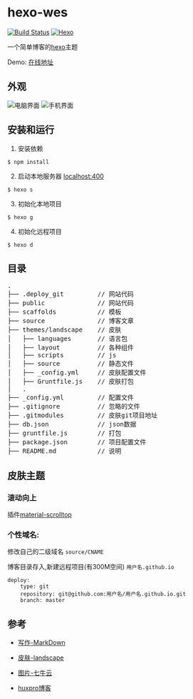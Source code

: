 # hexo-wes
[![Build Status](https://img.shields.io/badge/build-passing-brightgreen.svg)](https://github.com/weswu/hexo-wes)
[![Hexo](https://img.shields.io/badge/hexo-3.2.0+-blue.svg)](https://github.com/hexojs/hexo)

一个简单博客的[hexo](https://hexo.io/themes/)主题

Demo: [在线地址](http://www.weizai.party/)

## 外观

![电脑界面](http://om1ci69wa.bkt.clouddn.com/hexo-theme-wes-pc.png)
![手机界面](http://om1ci69wa.bkt.clouddn.com/hexo-theme-wes-mobile.png)


## 安装和运行

  1. 安装依赖

  ```
  $ npm install
  ```

  2. 启动本地服务器 [localhost:400](http://localhost:4000)

  ```
  $ hexo s
  ```

  3. 初始化本地项目

  ```
  $ hexo g
  ```

  4. 初始化远程项目

  ```
  $ hexo d
  ```

## 目录

<pre>
.
├── .deploy_git         // 网站代码
├── public              // 网站代码
├── scaffolds           // 模板
├── source              // 博客文章
├── themes/landscape    // 皮肤
│   ├── languages       // 语言包
│   ├── layout          // 各种组件
│   ├── scripts         // js
│   ├── source          // 静态文件
│   ├── _config.yml     // 皮肤配置文件
│   ├── Gruntfile.js    // 皮肤打包
│   .
├── _config.yml         // 配置文件
├── .gitignore          // 忽略的文件
├── .gitmodules         // 皮肤git项目地址
├── db.json             // json数据
├── gruntfile.js        // 打包
├── package.json        // 项目配置文件
├── README.md           // 说明
</pre>



## 皮肤主题

### 滚动向上

插件[material-scrolltop](https://github.com/bartholomej/material-scrolltop)

### 个性域名:

修改自己的二级域名 `source/CNAME`

博客目录存入,新建远程项目(有300M空间) `用户名.github.io`

```
deploy:
    type: git
    repository: git@github.com:用户名/用户名.github.io.git
    branch: master
```


## 参考

 - [写作-MarkDown](http://www.markdown.cn/)
 - [皮肤-landscape](http://hexo.io/hexo-theme-landscape)
 - [图片-七牛云](https://www.qiniu.com/)

 - [huxpro博客](https://github.com/Huxpro/huxpro.github.io)
